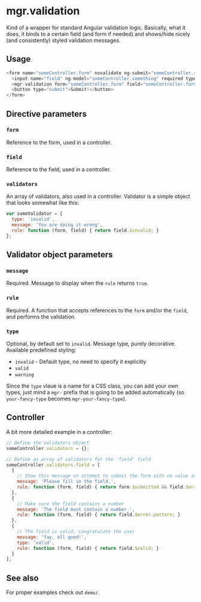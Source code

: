 # mgr.validation

Kind of a wrapper for standard Angular validation logic. Basically, what it does, it binds to a certain field (and form if needed) and shows/hide nicely (and consistently) styled validation messages.

## Usage

```javascript
<form name="someController.form" novalidate ng-submit="someController.submit()">
  <input name="field" ng-model="someController.something" required type="text" />
  <mgr-validation form="someController.form" field="someController.form.field" validators="someController.validators.field"></mgr-validation>
  <button type="submit">Submit!</button>
</form>
```

## Directive parameters

### `form`

Reference to the form, used in a controller.

### `field`

Reference to the field, used in a controller.

### `validators`

An array of validators, also used in a controller. Validator is a simple object that looks somewhat like this:

```javascript
var someValidator = {
  type: 'invalid',
  message: 'You are doing it wrong',
  rule: function (form, field) { return field.$invalid; }
};
```

## Validator object parameters

### `message`

Required. Message to display when the `rule` returns `true`.

### `rule`

Required. A function that accepts references to the `form` and/or the `field`, and performs the validation.

### `type`

Optional, by default set to `invalid`. Message type, purely decorative. Available predefined styling:

- `invalid` - Default type, no need to specify it explicitly
- `valid`
- `warning`

Since the `type` vlaue is a name for a CSS class, you can add your own types, just mind a `mgr-` prefix that is going to be added automatically (so `your-fancy-type` becomes `mgr-your-fancy-type`).

## Controller

A bit more detailed example in a controller:

```javascript
// Define the validators object
someController.validators = {};

// Define an array of validators for the 'field' field
someController.validators.field = [
  {
    // Show this message on attempt to submit the form with no value in the field
    message: 'Please fill in the field.',
    rule: function (form, field) { return form.$submitted && field.$error.required; }
  },
  {
    // Make sure the field contains a number
    message: 'The field must contain a number.',
    rule: function (form, field) { return field.$error.pattern; }
  },
  {
    // The field is valid, congratulate the user
    message: 'Yay, all good!',
    type: 'valid',
    rule: function (form, field) { return field.$valid; }
  }
];
```

## See also

For proper examples check out `demo/`.
